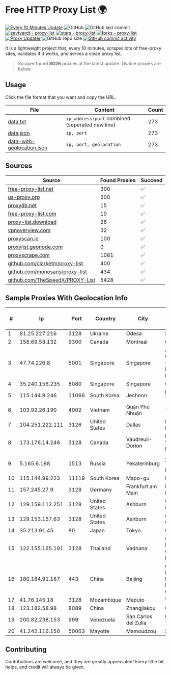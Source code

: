 
# Free HTTP Proxy List 🌍

[![Every 10 Minutes Update](https://github.com/mertguvencli/http-proxy-list/actions/workflows/main.yml/badge.svg?branch=main)](https://github.com/mertguvencli/http-proxy-list/actions/workflows/main.yml)
![GitHub](https://img.shields.io/github/license/mertguvencli/http-proxy-list)
![GitHub last commit](https://img.shields.io/github/last-commit/mertguvencli/http-proxy-list)
[![zevtyardt - proxy-list](https://img.shields.io/static/v1?label=zevtyardt&message=proxy-list&color=blue&logo=github)](https://github.com/zevtyardt/proxy-list "Go to GitHub repo")
[![stars - proxy-list](https://img.shields.io/github/stars/zevtyardt/proxy-list?style=social)](https://github.com/zevtyardt/proxy-list)
[![forks - proxy-list](https://img.shields.io/github/forks/zevtyardt/proxy-list?style=social)](https://github.com/zevtyardt/proxy-list)
[![Proxy Updater](https://github.com/zevtyardt/proxy-list/workflows/Proxy%20Updater/badge.svg)](https://github.com/zevtyardt/proxy-list/actions?query=workflow:"Proxy+Updater")
![GitHub repo size](https://img.shields.io/github/repo-size/zevtyardt/proxy-list)
[![GitHub commit activity](https://img.shields.io/github/commit-activity/m/zevtyardt/proxy-list?logo=commits)](https://github.com/zevtyardt/proxy-list/commits/main)

It is a lightweight project that, every 10 minutes, scrapes lots of free-proxy sites, validates if it works, and serves a clean proxy list.

> Scraper found **8026** proxies at the latest update. Usable proxies are below.

## Usage

Click the file format that you want and copy the URL.

|File|Content|Count|
|----|-------|-----|
|[data.txt](https://raw.githubusercontent.com/mertguvencli/http-proxy-list/main/proxy-list/data.txt)|`ip_address:port` combined (seperated new line)|273|
|[data.json](https://raw.githubusercontent.com/mertguvencli/http-proxy-list/main/proxy-list/data.json)|`ip, port`|273|
|[data-with-geolocation.json](https://raw.githubusercontent.com/mertguvencli/http-proxy-list/main/proxy-list/data-with-geolocation.json)|`ip, port, geolocation`|273|

## Sources

|Source|Found Proxies|Succeed|
|------|-------------|-------|
|[free-proxy-list.net](https://free-proxy-list.net)|300|✅|
|[us-proxy.org](https://www.us-proxy.org)|200|✅|
|[proxydb.net](http://proxydb.net)|15|✅|
|[free-proxy-list.com](https://free-proxy-list.com/?page=&port=&type%5B%5D=http&type%5B%5D=https&up_time=0&search=Search)|10|✅|
|[proxy-list.download](https://www.proxy-list.download/HTTP)|26|✅|
|[vpnoverview.com](https://vpnoverview.com/privacy/anonymous-browsing/free-proxy-servers)|32|✅|
|[proxyscan.io](https://www.proxyscan.io)|100|✅|
|[proxylist.geonode.com](https://proxylist.geonode.com/api/proxy-list?limit=300&page=1&sort_by=lastChecked&sort_type=desc&protocols=http,https)|0|✅|
|[proxyscrape.com](https://api.proxyscrape.com/v2/?request=displayproxies&protocol=http&timeout=10000&country=all&ssl=all&anonymity=all)|1081|✅|
|[github.com/clarketm/proxy-list](https://raw.githubusercontent.com/clarketm/proxy-list/master/proxy-list-raw.txt)|400|✅|
|[github.com/monosans/proxy-list](https://raw.githubusercontent.com/monosans/proxy-list/main/proxies/http.txt)|434|✅|
|[github.com/TheSpeedX/PROXY-List](https://raw.githubusercontent.com/TheSpeedX/PROXY-List/master/http.txt)|5428|✅|


## Sample Proxies With Geolocation Info

|#|Ip|Port|Country|City|Internet Service Provider|
|-|--|----|-------|----|-------------------------|
|1|81.25.227.216|3128|Ukraine|Odesa|Skyline ISP|
|2|158.69.53.132|9300|Canada|Montreal|OVH SAS|
|3|47.74.226.8|5001|Singapore|Singapore|Alibaba Cloud (Singapore) Private Limited|
|4|35.240.156.235|8080|Singapore|Singapore|Google LLC|
|5|115.144.9.246|11066|South Korea|Jecheon|Korea Telecom|
|6|103.92.26.190|4002|Vietnam|Quận Phú Nhuận|TLSOFT|
|7|104.251.222.111|3126|United States|Dallas|Nodisto IT, LLC|
|8|173.176.14.246|3128|Canada|Vaudreuil-Dorion|Le Groupe Videotron Ltee|
|9|5.165.6.188|1513|Russia|Yekaterinburg|JSC "ER-Telecom Holding"|
|10|115.144.99.223|11119|South Korea|Mapo-gu|HAIonNet|
|11|157.245.27.9|3128|Germany|Frankfurt am Main|DigitalOcean, LLC|
|12|129.159.112.251|3128|United States|Ashburn|Oracle Corporation|
|13|129.153.157.63|3128|United States|Ashburn|Oracle Corporation|
|14|35.213.91.45|80|Japan|Tokyo|Google LLC|
|15|122.155.165.191|3128|Thailand|Vadhana|CAT Telecom Public Company Limited|
|16|180.184.91.187|443|China|Beijing|China Internet Network Information Center|
|17|41.76.145.18|3128|Mozambique|Maputo|VM  S.A|
|18|123.182.58.98|8089|China|Zhangjiakou|Chinanet|
|19|200.82.238.153|999|Venezuela|San Carlos del Zulia|Corporación Telemic C.A.|
|20|41.242.116.150|50003|Mayotte|Mamoudzou|STOI-block1|



## Contributing

Contributions are welcome, and they are greatly appreciated! Every
little bit helps, and credit will always be given.

